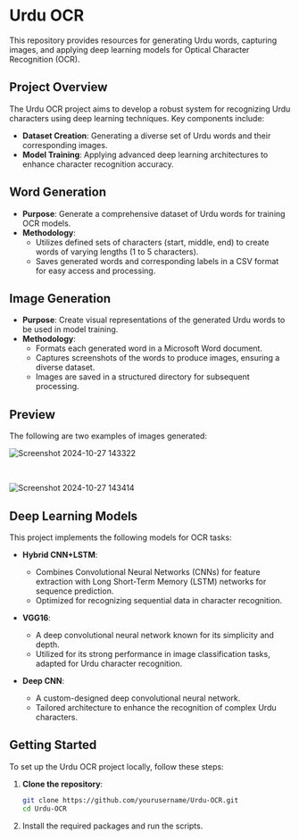 # Urdu OCR
This repository provides resources for generating Urdu words, capturing images, and applying deep learning models for Optical Character Recognition (OCR).

## Project Overview

The Urdu OCR project aims to develop a robust system for recognizing Urdu characters using deep learning techniques. Key components include:

- **Dataset Creation**: Generating a diverse set of Urdu words and their corresponding images.
- **Model Training**: Applying advanced deep learning architectures to enhance character recognition accuracy.

## Word Generation

- **Purpose**: Generate a comprehensive dataset of Urdu words for training OCR models.
- **Methodology**:
  - Utilizes defined sets of characters (start, middle, end) to create words of varying lengths (1 to 5 characters).
  - Saves generated words and corresponding labels in a CSV format for easy access and processing.

## Image Generation

- **Purpose**: Create visual representations of the generated Urdu words to be used in model training.
- **Methodology**:
  - Formats each generated word in a Microsoft Word document.
  - Captures screenshots of the words to produce images, ensuring a diverse dataset.
  - Images are saved in a structured directory for subsequent processing.


## Preview
The following are two examples of images generated:

![Screenshot 2024-10-27 143322](https://github.com/user-attachments/assets/bf89e89a-8e0e-4f04-801f-bd73114fb2b4)

<br>

![Screenshot 2024-10-27 143414](https://github.com/user-attachments/assets/c30e191f-a0b2-4e63-8b92-385a0f91c487)


## Deep Learning Models

This project implements the following models for OCR tasks:

- **Hybrid CNN+LSTM**:
  - Combines Convolutional Neural Networks (CNNs) for feature extraction with Long Short-Term Memory (LSTM) networks for sequence prediction.
  - Optimized for recognizing sequential data in character recognition.

- **VGG16**:
  - A deep convolutional neural network known for its simplicity and depth.
  - Utilized for its strong performance in image classification tasks, adapted for Urdu character recognition.

- **Deep CNN**:
  - A custom-designed deep convolutional neural network.
  - Tailored architecture to enhance the recognition of complex Urdu characters.

## Getting Started

To set up the Urdu OCR project locally, follow these steps:

1. **Clone the repository**:
   ```bash
   git clone https://github.com/yourusername/Urdu-OCR.git
   cd Urdu-OCR

2. Install the required packages and run the scripts.